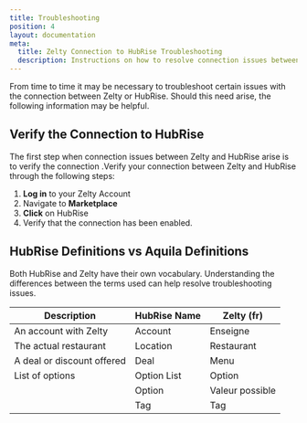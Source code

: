 ```yaml
---
title: Troubleshooting
position: 4
layout: documentation
meta:
  title: Zelty Connection to HubRise Troubleshooting
  description: Instructions on how to resolve connection issues between Zelty and HubRise
---
```


From time to time it may be necessary to troubleshoot certain issues with the connection between Zelty or HubRise. Should this need arise, the following information may be helpful.

## Verify the Connection to HubRise

The first step when connection issues between Zelty and HubRise arise is to verify the connection .Verify your connection between Zelty and HubRise through the following steps:

1. **Log in** to your Zelty Account
2. Navigate to **Marketplace**
3. **Click** on HubRise
4. Verify that the connection has been enabled.

## HubRise Definitions vs Aquila Definitions

Both HubRise and Zelty have their own vocabulary. Understanding the differences between the terms used can help resolve troubleshooting issues.

| Description                    | HubRise Name      | Zelty (fr)   |
| ------------------------------ | ----------------- | ------------- |
| An account with Zelty          | Account           | Enseigne        |
| The actual restaurant          | Location          | Restaurant      |
| A deal or discount offered     | Deal              | Menu            |
| List of options                | Option List       | Option          |
|                                | Option            | Valeur possible |
|                                | Tag               | Tag             |